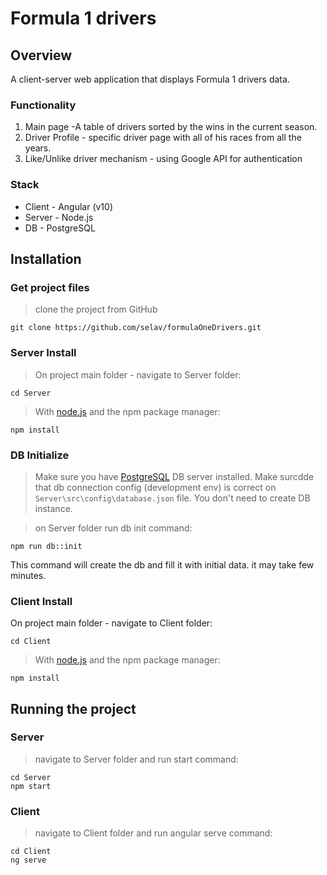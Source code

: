# Formula 1 drivers

[](#top_of_page)Overview
------------------------
A client-server web application that displays Formula 1 drivers data.
### Functionality
1. Main page -A table of drivers sorted by the wins in the current season.
2. Driver Profile - specific driver page with all of his races from all the years.
3. Like/Unlike driver mechanism - using Google API for authentication

### Stack
* Client - Angular (v10)
* Server - Node.js
* DB - PostgreSQL

[](#top_of_page)Installation
------------------------
### Get project files 
> clone the project from GitHub
```
git clone https://github.com/selav/formulaOneDrivers.git
```
### Server Install 
> On project main folder - navigate to Server folder:
```
cd Server
```
>With [node.js](http://nodejs.org/) and the npm package manager:
```
npm install
```

### DB Initialize
> Make sure you have [PostgreSQL](https://www.postgresql.org/) DB server installed.
> Make surcdde that db connection config (development env) is correct on `Server\src\config\database.json` file. You don't need to create DB instance.

> on Server folder run db init command:
```
npm run db::init
```
This command will create the db and fill it with initial data. it may take few minutes.

### Client Install
On project main folder - navigate to Client folder:
```
cd Client
```
>With [node.js](http://nodejs.org/) and the npm package manager:
```
npm install
```

[](#top_of_page)Running the project
------------------------
### Server
> navigate to Server folder and run start command:
```
cd Server
npm start
```

### Client
> navigate to Client folder and run angular serve command:
```
cd Client
ng serve
```
